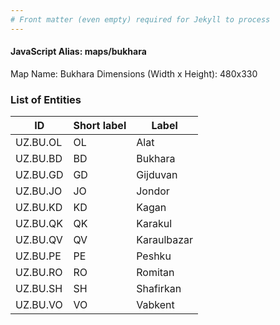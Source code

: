```yaml
---
# Front matter (even empty) required for Jekyll to process
---
```


#### JavaScript Alias: maps/bukhara

Map Name: Bukhara
Dimensions (Width x Height): 480x330







### List of Entities

ID | Short label | Label
---|---|---|
UZ.BU.OL|OL|Alat
UZ.BU.BD|BD|Bukhara
UZ.BU.GD|GD|Gijduvan
UZ.BU.JO|JO|Jondor
UZ.BU.KD|KD|Kagan
UZ.BU.QK|QK|Karakul
UZ.BU.QV|QV|Karaulbazar
UZ.BU.PE|PE|Peshku
UZ.BU.RO|RO|Romitan
UZ.BU.SH|SH|Shafirkan
UZ.BU.VO|VO|Vabkent